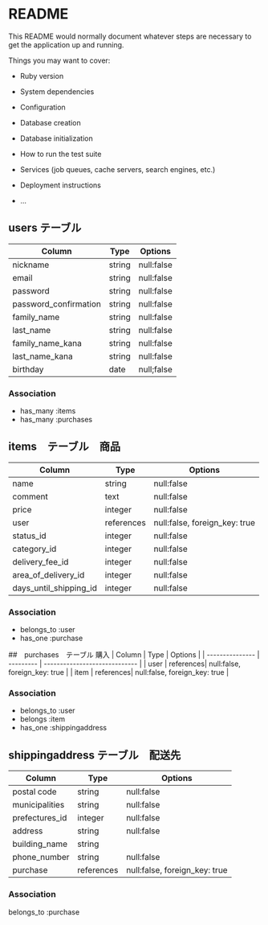 # README

This README would normally document whatever steps are necessary to get the
application up and running.

Things you may want to cover:

* Ruby version

* System dependencies

* Configuration

* Database creation

* Database initialization

* How to run the test suite

* Services (job queues, cache servers, search engines, etc.)

* Deployment instructions

* ...

## users テーブル　

| Column                 | Type   | Options   |
| ---------------------- | ------ | --------- |
| nickname               | string | null:false|
| email                  | string | null:false|
| password               | string | null:false|
| password_confirmation  | string | null:false|
| family_name            | string | null:false|
| last_name              | string | null:false|
| family_name_kana       | string | null:false|
| last_name_kana         | string | null:false|
| birthday               | date   | null;false|


### Association

- has_many :items
- has_many :purchases

## items　テーブル　商品

| Column                 | Type      | Options                       |
| ---------------------- | --------- | ----------------------------- |
| name                   | string    | null:false                    |
| comment                | text      | null:false                    |
| price                  | integer   | null:false                    |
| user                   | references| null:false, foreign_key: true |
| status_id              | integer   | null:false                    |
| category_id            | integer   | null:false                    |
| delivery_fee_id        | integer   | null:false                    |
| area_of_delivery_id    | integer   | null:false                    |
| days_until_shipping_id | integer   | null:false                    |

### Association
- belongs_to :user
- has_one    :purchase

##　purchases　テーブル 購入
| Column          | Type      | Options                       |
| --------------- | --------- | ----------------------------- |
| user            | references| null:false, foreign_key: true |
| item            | references| null:false, foreign_key: true |

### Association
- belongs_to :user
- belongs    :item
- has_one    :shippingaddress

## shippingaddress テーブル　配送先

| Column          | Type      | Options                       |
| --------------- | --------- | ----------------------------- |
| postal code     | string    | null:false                    |
| municipalities  | string    | null:false                    |
| prefectures_id  | integer   | null:false                    |
| address         | string    | null:false                    |
| building_name   | string    |                               |
| phone_number    | string    | null:false                    |
| purchase        | references| null:false, foreign_key: true |

### Association
belongs_to :purchase